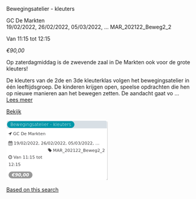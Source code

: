 Bewegingsatelier - kleuters

GC De Markten  
19/02/2022, 26/02/2022, 05/03/2022, ... MAR\_202122\_Beweg2\_2  

Van 11:15 tot 12:15

*€90,00*

  

Op zaterdagmiddag is de zwevende zaal in De Markten ook voor de grote kleuters!  
  
De kleuters van de 2de en 3de kleuterklas volgen het bewegingsatelier in één leeftijdsgroep. De kinderen krijgen open, speelse opdrachten die hen op nieuwe manieren aan het bewegen zetten. De aandacht gaat vo ...  
[Lees meer](https://tickets.vgc.be/activity/subscribe/MAR_202122_Beweg2_2)

[Bekijk](https://tickets.vgc.be/activity/subscribe/MAR_202122_Beweg2_2)

![](72128.png)

[Based on this search](https://tickets.vgc.be/activity/index?&vrijeplaatsen=1&Age%5B%5D=3%2C5&entity=244)